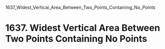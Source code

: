1637_Widest_Vertical_Area_Between_Two_Points_Containing_No_Points
# 1637. Widest Vertical Area Between Two Points Containing No Points

